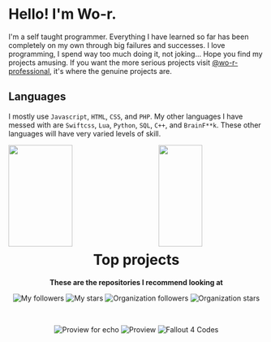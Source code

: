 # Hello! I'm Wo-r.
I'm a self taught programmer. Everything I have learned so far has been completely on my own through big failures and successes. I love programming, I spend way too much doing it, not joking... Hope you find my projects amusing. If you want the more serious projects visit [@wo-r-professional](https://github.com/wo-r-professional), it's where the genuine projects are.

## Languages
I mostly use `Javascript`, `HTML`, `CSS`, and `PHP`. My other languages I have messed with are `Swiftcss`, `Lua`, `Python`, `SQL`, `C++`, and `BrainF**k`. These other languages will have very varied levels of skill.

<img align="left" src="https://github-readme-stats.vercel.app/api?username=wo-r&bg_color=14141b&title_color=8F5E6A&icon_color=8F5E6A&text_color=E7B7C3&custom_title=Profile%20stats&count_private=true&include_all_commits=true&show_icons=true&hide_border=true&border_radius=0&text_bold=false" width="50%" height="200rem"/>
<img align="right" src="https://github-readme-stats.vercel.app/api/top-langs/?username=wo-r&layout=compact&bg_color=14141b&title_color=8F5E6A&icon_color=8F5E6A&text_color=E7B7C3&custom_title=Frequent%20languages&count_private=true&include_all_commits=true&show_icons=true&hide_border=true&border_radius=0&text_bold=false" width="41.3%" height="200rem"/>

<br><br><br><br><br><br><br><br><br><br>

<div align="center">

  # Top projects
  **These are the repositories I recommend looking at**
  
  ![My followers](https://img.shields.io/github/followers/wo-r?label=My%20followers)
  ![My stars](https://img.shields.io/github/stars/wo-r?label=My%20stars)
  ![Organization followers](https://img.shields.io/github/followers/wo-r-professional?label=Organization%20followers)
  ![Organization stars](https://img.shields.io/github/stars/wo-r-professional?label=Organization%20stars&link=https%3A%2F%2Fgithub.com%2Fwo-r-professional)
  
  <br>

  ![Proview for echo](https://github-readme-stats.vercel.app/api/pin/?username=wo-r-professional&repo=proview-for-echo&bg_color=14141b&title_color=8F5E6A&icon_color=8F5E6A&text_color=E7B7C3&count_private=true&include_all_commits=true&show_icons=true&hide_border=true&border_radius=0&text_bold=false)
  ![Proview](https://github-readme-stats.vercel.app/api/pin/?username=wo-r-professional&repo=proview&bg_color=14141b&title_color=8F5E6A&icon_color=8F5E6A&text_color=E7B7C3&count_private=true&include_all_commits=true&show_icons=true&hide_border=true&border_radius=0&text_bold=false)
  ![Fallout 4 Codes](https://github-readme-stats.vercel.app/api/pin/?username=wo-r&repo=fallout-4-codes&bg_color=14141b&title_color=8F5E6A&icon_color=8F5E6A&text_color=E7B7C3&count_private=true&include_all_commits=true&show_icons=true&hide_border=true&border_radius=0&text_bold=false)

</div>

